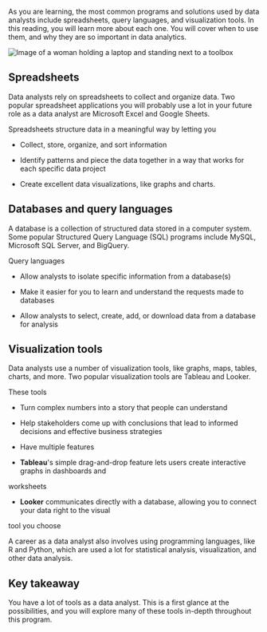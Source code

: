 
As you are learning, the most common programs and solutions used by data analysts include spreadsheets, query languages, and visualization tools. In this reading, you will learn more about each one. You will cover when to use them, and why they are so important in data analytics.

![Image of a woman holding a laptop and standing next to a toolbox](https://d3c33hcgiwev3.cloudfront.net/imageAssetProxy.v1/oEKAYPoGSJiCgGD6BtiYbw_840119513fdf44a6899d74a8d0c8a792_Screen-Shot-2021-03-03-at-11.39.04-AM.png?expiry=1629417600000&hmac=cRXf5XTQbZE8H55Ke_3JWLX61qXu5AVJk3SKjT-eFS0)

## Spreadsheets

Data analysts rely on spreadsheets to collect and organize data. Two popular spreadsheet applications you will probably use a lot in your future role as a data analyst are Microsoft Excel and Google Sheets.

Spreadsheets structure data in a meaningful way by letting you

-   Collect, store, organize, and sort information
    
-   Identify patterns and piece the data together in a way that works for each specific data project
    
-   Create excellent data visualizations, like graphs and charts.
    

## Databases and query languages

A database is a collection of structured data stored in a computer system. Some popular Structured Query Language (SQL) programs include MySQL, Microsoft SQL Server, and BigQuery.

Query languages

-   Allow analysts to isolate specific information from a database(s)
    
-   Make it easier for you to learn and understand the requests made to databases
    
-   Allow analysts to select, create, add, or download data from a database for analysis
    

## Visualization tools

Data analysts use a number of visualization tools, like graphs, maps, tables, charts, and more. Two popular visualization tools are Tableau and Looker.

These tools

-   Turn complex numbers into a story that people can understand
    
-   Help stakeholders come up with conclusions that lead to informed decisions and effective business strategies
    
-   Have multiple features
    

- **Tableau**'s simple drag-and-drop feature lets users create interactive graphs in dashboards and

worksheets

- **Looker** communicates directly with a database, allowing you to connect your data right to the visual

tool you choose

A career as a data analyst also involves using programming languages, like R and Python, which are used a lot for statistical analysis, visualization, and other data analysis.

## Key takeaway

You have a lot of tools as a data analyst. This is a first glance at the possibilities, and you will explore many of these tools in-depth throughout this program.